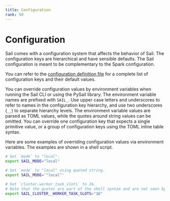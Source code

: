 ```yaml
---
title: Configuration
rank: 50
---
```


# Configuration

Sail comes with a configuration system that affects the behavior of Sail.
The configuration keys are hierarchical and have sensible defaults.
The Sail configuration is meant to be complementary to the Spark configuration.

You can refer to the [configuration definition file](https://github.com/lakehq/sail/blob/main/crates/sail-common/src/config/default.toml) for a complete list of configuration keys and their default values.

You can override configuration values by environment variables when running the Sail CLI or using the PySail library.
The environment variable names are prefixed with `SAIL_`.
Use upper case letters and underscores to refer to names in the configuration key hierarchy, and use two underscores (`__`) to separate hierarchy levels.
The environment variable values are parsed as TOML values, while the quotes around string values can be omitted.
You can override one configuration key that expects a single primitive value, or a group of configuration keys using the TOML inline table syntax.

Here are some examples of overriding configuration values via environment variables.
The examples are shown in a shell script.

```bash
# Set `mode` to "local".
export SAIL_MODE="local"

# Set `mode` to "local" using quoted string.
export SAIL_MODE='"local"'

# Set `cluster.worker_task_slots` to 16.
# Note that the quotes are part of the shell syntax and are not seen by Sail.
export SAIL_CLUSTER__WORKER_TASK_SLOTS="16"
```

